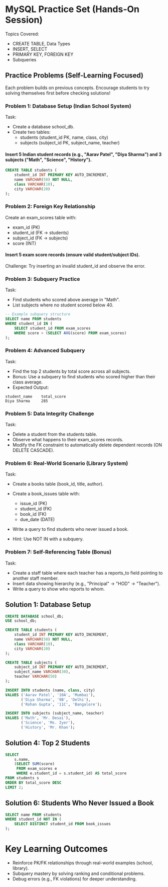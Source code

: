# MySQL Practice Set (Hands-On Session)
Topics Covered:
- CREATE TABLE, Data Types
- INSERT, SELECT
- PRIMARY KEY, FOREIGN KEY
- Subqueries

## Practice Problems (Self-Learning Focused)
Each problem builds on previous concepts. Encourage students to try solving themselves first before checking solutions!

### Problem 1: Database Setup (Indian School System)
Task:
- Create a database school_db.
- Create two tables:
	- students (student_id PK, name, class, city)
	- subjects (subject_id PK, subject_name, teacher)

#### Insert 5 Indian student records (e.g., "Aarav Patel", "Diya Sharma") and 3 subjects ("Math", "Science", "History").
```sql
CREATE TABLE students (
    student_id INT PRIMARY KEY AUTO_INCREMENT,
    name VARCHAR(50) NOT NULL,
    class VARCHAR(10),
    city VARCHAR(20)
);
```

### Problem 2: Foreign Key Relationship
Create an exam_scores table with:
- exam_id (PK)
- student_id (FK → students)
- subject_id (FK → subjects)
- score (INT)

#### Insert 5 exam score records (ensure valid student/subject IDs).
Challenge: Try inserting an invalid student_id and observe the error.

### Problem 3: Subquery Practice
Task:
- Find students who scored above average in "Math".
- List subjects where no student scored below 40.

```sql
-- Example subquery structure
SELECT name FROM students 
WHERE student_id IN (
    SELECT student_id FROM exam_scores 
    WHERE score > (SELECT AVG(score) FROM exam_scores)
);
```

### Problem 4: Advanced Subquery 
Task:
- Find the top 2 students by total score across all subjects.
- Bonus: Use a subquery to find students who scored higher than their class average.
- Expected Output:
```plaintext
student_name	total_score
Diya Sharma		285
```

### Problem 5: Data Integrity Challenge
Task:
- Delete a student from the students table.
- Observe what happens to their exam_scores records.
- Modify the FK constraint to automatically delete dependent records (ON DELETE CASCADE).

### Problem 6: Real-World Scenario (Library System)
Task:
- Create a books table (book_id, title, author).
- Create a book_issues table with:
	- issue_id (PK)
	- student_id (FK)
	- book_id (FK)
	- due_date (DATE)

- Write a query to find students who never issued a book.
- Hint: Use NOT IN with a subquery.

### Problem 7: Self-Referencing Table (Bonus)
Task:
- Create a staff table where each teacher has a reports_to field pointing to another staff member.
- Insert data showing hierarchy (e.g., "Principal" → "HOD" → "Teacher").
- Write a query to show who reports to whom.


## Solution 1: Database Setup
```sql
CREATE DATABASE school_db;
USE school_db;

CREATE TABLE students (
    student_id INT PRIMARY KEY AUTO_INCREMENT,
    name VARCHAR(50) NOT NULL,
    class VARCHAR(10),
    city VARCHAR(20)
);

CREATE TABLE subjects (
    subject_id INT PRIMARY KEY AUTO_INCREMENT,
    subject_name VARCHAR(30),
    teacher VARCHAR(50)
);

INSERT INTO students (name, class, city) 
VALUES ('Aarav Patel', '10A', 'Mumbai'),
       ('Diya Sharma', '9B', 'Delhi'),
       ('Rohan Gupta', '11C', 'Bangalore');

INSERT INTO subjects (subject_name, teacher) 
VALUES ('Math', 'Mr. Desai'),
       ('Science', 'Ms. Iyer'),
       ('History', 'Mr. Khan');
```

## Solution 4: Top 2 Students
```sql
SELECT 
    s.name,
    (SELECT SUM(score) 
     FROM exam_scores e 
     WHERE e.student_id = s.student_id) AS total_score
FROM students s
ORDER BY total_score DESC
LIMIT 2;
```

## Solution 6: Students Who Never Issued a Book
```sql
SELECT name FROM students
WHERE student_id NOT IN (
    SELECT DISTINCT student_id FROM book_issues
);
```

# Key Learning Outcomes
- Reinforce PK/FK relationships through real-world examples (school, library).
- Subquery mastery by solving ranking and conditional problems.
- Debug errors (e.g., FK violations) for deeper understanding.

